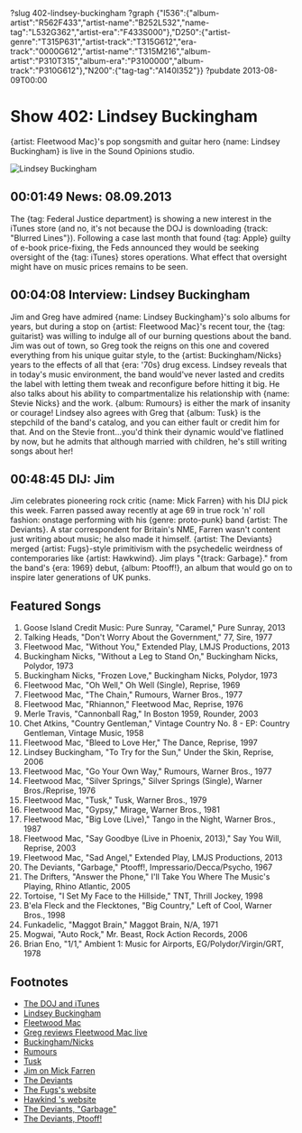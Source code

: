 ?slug 402-lindsey-buckingham
?graph {"I536":{"album-artist":"R562F433","artist-name":"B252L532","name-tag":"L532G362","artist-era":"F433S000"},"D250":{"artist-genre":"T315P631","artist-track":"T315G612","era-track":"0000G612","artist-name":"T315M216","album-artist":"P310T315","album-era":"P3100000","album-track":"P310G612"},"N200":{"tag-tag":"A140I352"}}
?pubdate 2013-08-09T00:00

# Show 402: Lindsey Buckingham
{artist: Fleetwood Mac}'s pop songsmith and guitar hero {name: Lindsey Buckingham} is live in the Sound Opinions studio.

![Lindsey Buckingham](http://static.soundopinions.org/images/2013/lindseybuckingham.jpg)

## 00:01:49 News: 08.09.2013
The {tag: Federal Justice department} is showing a new interest in the iTunes store (and no, it's not because the DOJ is downloading {track: "Blurred Lines"}). Following a case last month that found {tag: Apple} guilty of e-book price-fixing, the Feds announced they would be seeking oversight of the {tag: iTunes} stores operations. What effect that oversight might have on music prices remains to be seen.

## 00:04:08 Interview: Lindsey Buckingham
Jim and Greg have admired {name: Lindsey Buckingham}'s solo albums for years, but during a stop on {artist: Fleetwood Mac}'s recent tour, the {tag: guitarist} was willing to indulge all of our burning questions about the band. Jim was out of town, so Greg took the reigns on this one and covered everything from his unique guitar style, to the {artist: Buckingham/Nicks} years to the effects of all that {era: '70s} drug excess. Lindsey reveals that in today's music environment, the band would've never lasted and credits the label with letting them tweak and reconfigure before hitting it big. He also talks about his ability to compartmentalize his relationship with {name: Stevie Nicks} and the work. {album: Rumours} is either the mark of insanity or courage! Lindsey also agrees with Greg that {album: Tusk} is the stepchild of the band's catalog, and you can either fault or credit him for that. And on the Stevie front...you'd think their dynamic would've flatlined by now, but he admits that although married with children, he's still writing songs about her!


## 00:48:45 DIJ: Jim
Jim celebrates pioneering rock critic {name: Mick Farren} with his DIJ pick this week. Farren passed away recently at age 69 in true rock 'n' roll fashion: onstage performing with his {genre: proto-punk} band {artist: The Deviants}. A star correspondent for Britain's NME, Farren wasn't content just writing about music; he also made it himself. {artist: The Deviants} merged {artist: Fugs}-style primitivism with the psychedelic weirdness of contemporaries like {artist: Hawkwind}. Jim plays "{track: Garbage}." from the band's {era: 1969} debut, {album: Ptooff!}, an album that would go on to inspire later generations of UK punks.

## Featured Songs
1. Goose Island Credit Music: Pure Sunray, "Caramel," Pure Sunray, 2013
2. Talking Heads, "Don't Worry About the Government," 77, Sire, 1977
3. Fleetwood Mac, "Without You," Extended Play, LMJS Productions, 2013
4. Buckingham Nicks, "Without a Leg to Stand On," Buckingham Nicks, Polydor, 1973
5. Buckingham Nicks, "Frozen Love," Buckingham Nicks, Polydor, 1973
6. Fleetwood Mac, "Oh Well," Oh Well (Single), Reprise, 1969
7. Fleetwood Mac, "The Chain," Rumours, Warner Bros., 1977
8. Fleetwood Mac, "Rhiannon," Fleetwood Mac, Reprise, 1976
9. Merle Travis, "Cannonball Rag," In Boston 1959, Rounder, 2003
10. Chet Atkins, "Country Gentleman," Vintage Country No. 8 - EP: Country Gentleman, Vintage Music, 1958
11. Fleetwood Mac, "Bleed to Love Her," The Dance, Reprise, 1997
12. Lindsey Buckingham, "To Try for the Sun," Under the Skin, Reprise, 2006
13. Fleetwood Mac, "Go Your Own Way," Rumours, Warner Bros., 1977
14. Fleetwood Mac, "Silver Springs," Silver Springs (Single), Warner Bros./Reprise, 1976
15. Fleetwood Mac, "Tusk," Tusk, Warner Bros., 1979
16. Fleetwood Mac, "Gypsy," Mirage, Warner Bros., 1981
17. Fleetwood Mac, "Big Love (Live)," Tango in the Night, Warner Bros., 1987
18. Fleetwood Mac, "Say Goodbye (Live in Phoenix, 2013)," Say You Will, Reprise, 2003
19. Fleetwood Mac, "Sad Angel," Extended Play, LMJS Productions, 2013
20. The Deviants, "Garbage," Ptooff!, Impressario/Decca/Psycho, 1967
21. The Drifters, "Answer the Phone," I'll Take You Where The Music's Playing, Rhino Atlantic, 2005
22. Tortoise, "I Set My Face to the Hillside," TNT, Thrill Jockey, 1998
23. B'ela Fleck and the Flecktones, "Big Country," Left of Cool, Warner Bros., 1998
24. Funkadelic, "Maggot Brain," Maggot Brain, N/A, 1971
25. Mogwai, "Auto Rock," Mr. Beast, Rock Action Records, 2006
26. Brian Eno, "1/1," Ambient 1: Music for Airports, EG/Polydor/Virgin/GRT, 1978

## Footnotes
- [The DOJ and iTunes](http://www.billboard.com/biz/articles/news/digital-and-mobile/5638067/us-justice-department-seeks-oversight-of-apples-itunes)
- [Lindsey Buckingham](http://www.lindseybuckingham.com/%e2%80%8e)
- [Fleetwood Mac](http://www.fleetwoodmac.com/)
- [Greg reviews Fleetwood Mac live](http://articles.chicagotribune.com/2013-04-14/entertainment/chi-fleetwood-mac-concert-20130413_1_buckingham-and-nicks-christine-mcvie-fleetwood-mac)
- [Buckingham/Nicks](http://en.wikipedia.org/wiki/Buckingham_Nicks)
- [Rumours](http://www.rollingstone.com/music/lists/500-greatest-albums-of-all-time-20120531/fleetwood-mac-rumours-20120524)
- [Tusk](http://www.nme.com/blogs/nme-blogs/album-ae-fleetwood-mac-tusk)
- [Jim on Mick Farren](http://www.wbez.org/blogs/jim-derogatis/2013-08/linksomania-rip-mick-farren-and-tim-wright-108316)
- [The Deviants](http://www.allmusic.com/artist/the-deviants-mn0000818593/biography)
- [The Fugs's website](http://www.thefugs.com/)
- [Hawkind 's website](http://www.hawkwind.com/)
- [The Deviants, "Garbage"](http://www.youtube.com/watch?v=oAb1-glPEpM)
- [The Deviants, Ptooff!](http://www.youtube.com/watch?v=3AkehG9Zh4c)
